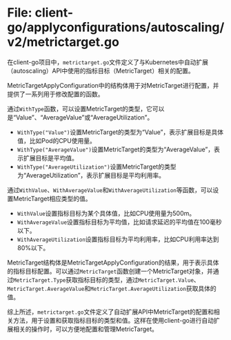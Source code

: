 # File: client-go/applyconfigurations/autoscaling/v2/metrictarget.go

在client-go项目中，`metrictarget.go`文件定义了与Kubernetes中自动扩展（autoscaling）API中使用的指标目标（MetricTarget）相关的配置。

MetricTargetApplyConfiguration中的结构体用于对MetricTarget进行配置，并提供了一系列用于修改配置的函数。

通过`WithType`函数，可以设置MetricTarget的类型，它可以是“Value”、“AverageValue”或“AverageUtilization”。

- `WithType("Value")`设置MetricTarget的类型为“Value”，表示扩展目标是具体值，比如Pod的CPU使用量。
- `WithType("AverageValue")`设置MetricTarget的类型为“AverageValue”，表示扩展目标是平均值。
- `WithType("AverageUtilization")`设置MetricTarget的类型为“AverageUtilization”，表示扩展目标是平均利用率。

通过`WithValue`、`WithAverageValue`和`WithAverageUtilization`等函数，可以设置MetricTarget相应类型的值。

- `WithValue`设置指标目标为某个具体值，比如CPU使用量为500m。
- `WithAverageValue`设置指标目标为平均值，比如请求延迟的平均值在100毫秒以下。
- `WithAverageUtilization`设置指标目标为平均利用率，比如CPU利用率达到80%以下。

MetricTarget结构体是MetricTargetApplyConfiguration的结果，用于表示具体的指标目标配置。可以通过`MetricTarget`函数创建一个MetricTarget对象，并通过`MetricTarget.Type`获取指标目标的类型，通过`MetricTarget.Value`、`MetricTarget.AverageValue`和`MetricTarget.AverageUtilization`获取具体的值。

综上所述，`metrictarget.go`文件定义了自动扩展API中MetricTarget的配置和相关方法，用于设置和获取指标目标的类型和值。这样在使用client-go进行自动扩展相关的操作时，可以方便地配置和管理MetricTarget。

